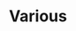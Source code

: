 ---
title: Various
layout: redirect
destination: /various/
eleventyNavigation:
  key: map-various-redirect
  title: Various
  parent: map
  order: 9999
---